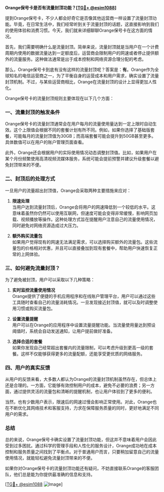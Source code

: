 **Orange保号卡是否有流量封顶功能？[[TG💪+ @esim1088](https://t.me/s/esim1088)]**

提到Orange保号卡，不少人都会好奇它是否像其他运营商一样设置了流量封顶功能。毕竟，在日常生活中，我们经常听到关于流量封顶的话题，这直接影响到我们的使用体验和消费习惯。今天，我们就来详细聊聊Orange保号卡在这方面的情况。

首先，我们需要明确什么是流量封顶。简单来说，流量封顶就是当用户在一个计费周期内使用的数据流量达到一定额度后，运营商会限制用户的网速或者停止提供额外的流量服务。这种做法通常是出于成本控制和网络资源合理分配的考虑。

那么，Orange保号卡到底有没有这样的流量封顶呢？答案是：**有**。Orange作为全球知名的电信运营商之一，为了平衡自身的运营成本和用户需求，确实设置了流量封顶机制。不过，与某些运营商相比，Orange在流量封顶的设计上显得更加人性化。

Orange保号卡的流量封顶规则主要体现在以下几个方面：

### 一、流量封顶的触发条件

Orange保号卡的流量封顶通常会在用户每月的流量使用量达到一定上限时自动生效。这个上限值会根据不同的套餐计划有所不同。例如，如果你选择了基础版套餐，可能每月的流量封顶值为30GB；而高端套餐可能会提升到50GB甚至更多。具体数值可以在用户的账户管理页面查看。

此外，Orange还会根据用户的实际使用情况动态调整封顶值。比如，如果用户在某个月份频繁使用高清视频流媒体服务，系统可能会提前预警并建议升级套餐以避免封顶带来的不便。

### 二、封顶后的处理方式

一旦用户的流量超出封顶值，Orange会采取两种主要措施来应对：

1. **限速处理**  
   当用户达到流量封顶后，Orange会将用户的网速降低到一个较低的水平。这意味着虽然你仍然可以使用互联网，但速度可能会变得非常缓慢，影响网页加载、视频播放等操作。这种处理方式旨在提醒用户注意自己的流量使用情况，同时避免对网络资源造成过大压力。

2. **额外购买流量包**  
   如果用户觉得现有的网速无法满足需求，可以选择购买额外的流量包。这些流量包的价格相对优惠，并且可以直接叠加到现有套餐中，帮助用户快速恢复正常的上网体验。

### 三、如何避免流量封顶？

为了避免被封顶，用户可以采取以下几种策略：

1. **实时监控流量使用情况**  
   Orange提供了便捷的手机应用程序和在线账户管理平台，用户可以通过这些工具随时查看自己的流量消耗情况。一旦发现接近封顶值，就可以及时调整使用习惯或购买流量包。

2. **设置流量提醒**  
   用户可以在Orange的应用程序中设置流量提醒功能。当流量使用量达到预设阈值时，系统会自动发送通知，让用户提前做好准备。

3. **选择合适的套餐**  
   如果你发现自己经常超出套餐内的流量限制，可以考虑升级到更高一级的套餐。这样不仅能够获得更多的流量配额，还能享受更优质的网络服务。

### 四、用户的真实反馈

从用户的反馈来看，大多数人都认为Orange的流量封顶机制虽然存在，但总体上还是合理的。一方面，它能够有效控制用户的成本，避免不必要的浪费；另一方面，通过提供灵活的流量包和清晰的提醒机制，也让用户体验到了更多的便利。

当然，也有少数用户表示，限速后的网速过慢会影响正常使用。对此，Orange也在不断优化其网络技术和客服支持，力求在保障服务质量的同时，更好地满足不同用户的需求。

### 总结

总的来说，Orange保号卡确实设置了流量封顶功能，但这并不意味着用户会因此受到过多困扰。通过科学的管理手段和人性化的服务设计，Orange成功地在成本控制和服务质量之间找到了平衡点。对于普通用户而言，只要稍加留意自己的流量使用情况，就能轻松避免流量封顶带来的不便。

如果你对Orange保号卡的流量封顶功能还有疑问，不妨直接联系Orange的客服团队，他们总是能为你提供最准确的信息和支持。

[[TG💪+ @esim1088](https://t.me/s/esim1088) ![Image](https://i.postimg.cc/4NQfJmqS/Snipaste-2025-05-13-00-14-12.png)]